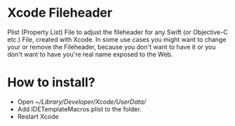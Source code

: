 # Xcode Fileheader
Plist (Property List) File to adjust the fileheader for any Swift (or Objective-C etc.) File, created with Xcode. In some use cases you might 
want to change your or remove the Fileheader, because you don't want to have it or you don't want to have you're real name exposed to the Web. 

# How to install?
* Open *~/Library/Developer/Xcode/UserData/*
* Add IDETemplateMacros.plist to the folder. 
* Restart Xcode

